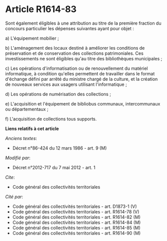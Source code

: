 # Article R1614-83

Sont également éligibles à une attribution au titre de la première fraction du concours particulier les dépenses suivantes
ayant pour objet : 

a) L'équipement mobilier ;

b) L'aménagement des locaux destiné à améliorer les conditions de préservation et de conservation des collections
patrimoniales. Ces investissements ne sont éligibles qu'au titre des bibliothèques municipales ; 

c) Les opérations d'informatisation ou de renouvellement du matériel informatique, à condition qu'elles permettent de
travailler dans le format d'échange défini par arrêté du ministre chargé de la culture, et la création de nouveaux services
aux usagers utilisant l'informatique ;

d) Les opérations de numérisation des collections ;

e) L'acquisition et l'équipement de bibliobus communaux, intercommunaux ou départementaux ;

f) L'acquisition de collections tous supports.

**Liens relatifs à cet article**

_Anciens textes_:

  - Décret n°86-424 du 12 mars 1986 - art. 9 (M)

_Modifié par_:

  - Décret n°2012-717 du 7 mai 2012 - art. 1

_Cite_:

  - Code général des collectivités territoriales

_Cité par_:

  - Code général des collectivités territoriales - art. D1873-1 (V)
  - Code général des collectivités territoriales - art. R1614-78 (V)
  - Code général des collectivités territoriales - art. R1614-82 (M)
  - Code général des collectivités territoriales - art. R1614-84 (M)
  - Code général des collectivités territoriales - art. R1614-85 (M)
  - Code général des collectivités territoriales - art. R1614-90 (M)
